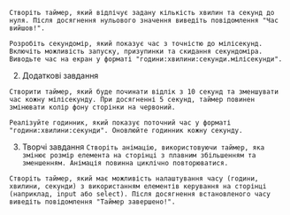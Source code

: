 `Створіть таймер, який відлічує задану кількість хвилин та секунд до нуля. Після досягнення нульового значення виведіть повідомлення "Час вийшов!".`

`Розробіть секундомір, який показує час з точністю до мілісекунд. Включіть можливість запуску, призупинки та скидання секундоміра. Виводьте час на екран у форматі "години:хвилини:секунди.мілісекунди".`


2. Додаткові завдання

`Створити таймер, який буде починати відлік з 10 секунд та зменшувати час кожну мілісекунду. При досягненні 5 секунд, таймер повинен змінювати колір фону сторінки на червоний.`

`Реалізуйте годинник, який показує поточний час у форматі "години:хвилини:секунди". Оновлюйте годинник кожну секунду.`

3. Творчі завдання
`Створіть анімацію, використовуючи таймер, яка змінює розмір елемента на сторінці з плавним збільшенням та зменшенням. Анімація повинна циклічно повторюватися.`

`Створіть таймер, який має можливість налаштування часу (години, хвилини, секунди) з використанням елементів керування на сторінці (наприклад, input або select). Після досягнення встановленого часу виведіть повідомлення "Таймер завершено!".`


